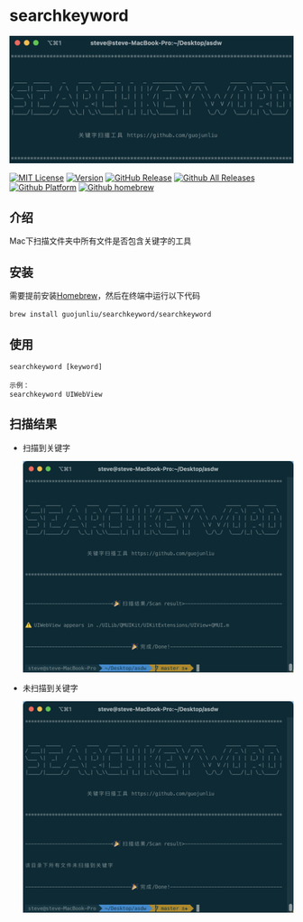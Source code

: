 # searchkeyword

![Alt text](Image/1.png)

[![MIT License](https://img.shields.io/badge/license-MIT-brightgreen)](https://github.com/guojunliu/homebrew-searchkeyword/blob/master/LICENSE)
[![Version](https://img.shields.io/badge/version-v1.0.0-blue)](https://github.com/guojunliu/homebrew-searchkeyword)
[![GitHub Release](https://img.shields.io/badge/release-v1.0.0-orange)](https://github.com/guojunliu/homebrew-searchkeyword)
[![Github All Releases](https://img.shields.io/badge/downloads-37KB-yellowgreen)](https://github.com/guojunliu/homebrew-searchkeyword/raw/master/product/1.0.0/searchkeyword_1.0.0.tar.gz)
[![Github Platform](https://img.shields.io/badge/platform-Linux-red)](https://github.com/guojunliu/homebrew-searchkeyword)
[![Github homebrew](https://img.shields.io/badge/homebrew-v1.0.0-green)](https://github.com/guojunliu/homebrew-searchkeyword)



## 介绍

Mac下扫描文件夹中所有文件是否包含关键字的工具

## 安装

需要提前安装[Homebrew](https://brew.sh/)，然后在终端中运行以下代码

`brew install guojunliu/searchkeyword/searchkeyword`


## 使用

```
searchkeyword [keyword]

示例：
searchkeyword UIWebView
```

## 扫描结果

- 扫描到关键字

	![Alt text](Image/2.png)

- 未扫描到关键字

	![Alt text](Image/3.png)